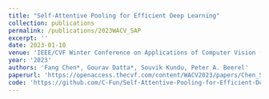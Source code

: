 ```yaml
---
title: "Self-Attentive Pooling for Efficient Deep Learning"
collection: publications
permalink: /publications/2023WACV_SAP
excerpt: ''
date: 2023-01-10
venue: 'IEEE/CVF Winter Conference on Applications of Computer Vision (WACV)'
year: '2023'
authors: 'Fang Chen*, Gourav Datta*, Souvik Kundu, Peter A. Beerel'
paperurl: 'https://openaccess.thecvf.com/content/WACV2023/papers/Chen_Self-Attentive_Pooling_for_Efficient_Deep_Learning_WACV_2023_paper.pdf'
code: 'https://github.com/C-Fun/Self-Attentive-Pooling-for-Efficient-Deep-Learning'
---
```


